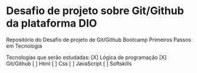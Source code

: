 # Desafio de projeto sobre Git/Github da plataforma DIO
Repositório do Desafio de projeto de Git/Github
Bootcamp Primeiros Passos em Tecnologia

Tecnologias que serão estudadas:
[X] Lógica de programação
[X] Git/Github
[ ] Html
[ ] Css
[ ] JavaScript
[ ] Softskills

